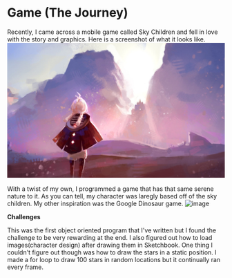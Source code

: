 
# Game (The Journey) 

Recently, I came across a mobile game called Sky Children and fell in love with the story and graphics. Here is a screenshot of what it looks like.   
![image](/July15/sky.png)

With a twist of my own, I programmed a game that has that same serene nature to it. As you can tell, my character was laregly based off of the sky children. My other inspiration was the Google Dinosaur game. 
![image](/July13/porta.png)




**Challenges**

This was the first object oriented program that I've written but I found the challenge to be very rewarding at the end. I also figured out how to load images(character design) after drawing them in Sketchbook. One thing I couldn't figure out though was how to draw the stars in a static position. I made a for loop to draw 100 stars in random locations but it continually ran every frame. 
